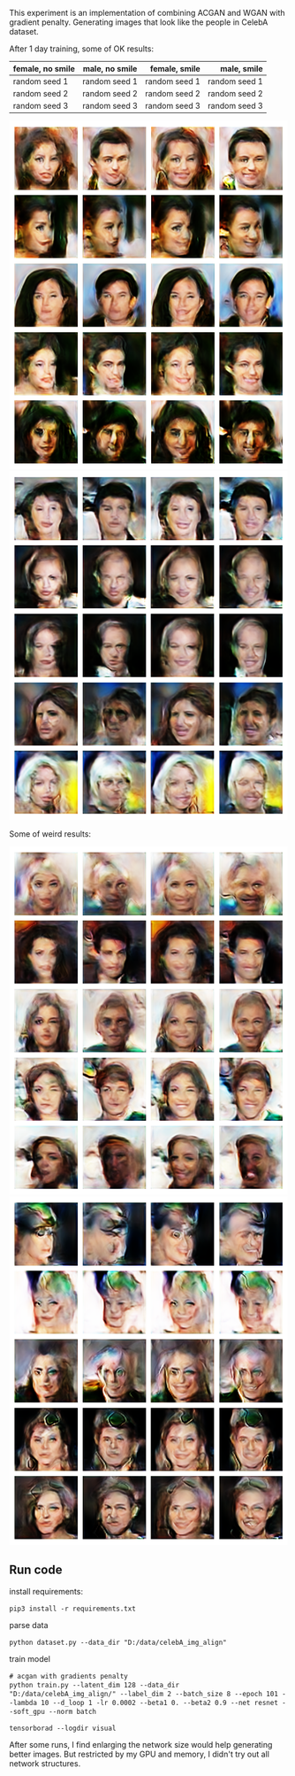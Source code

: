 This experiment is an implementation of combining ACGAN and WGAN with gradient penalty. Generating images that look like
the people in CelebA dataset.  

After 1 day training, some of OK results:

| female, no smile |  male, no smile |  female, smile | male, smile|
|----------|:-------------:|------:|---:|
| random seed 1 |  random seed 1 | random seed 1 | random seed 1|
| random seed 2 |  random seed 2 | random seed 2 | random seed 2|
| random seed 3 |  random seed 3 | random seed 3 | random seed 3|


![](demo/ep009t010500.png)
![](demo/ep009t005500.png)

Some of weird results:

![](demo/ep009t006500.png)
![](demo/ep008t015500.png)

## Run code
install requirements:
```shell script
pip3 install -r requirements.txt
```

parse data
```shell script
python dataset.py --data_dir "D:/data/celebA_img_align"
```

train model
```shell script
# acgan with gradients penalty
python train.py --latent_dim 128 --data_dir "D:/data/celebA_img_align/" --label_dim 2 --batch_size 8 --epoch 101 --lambda 10 --d_loop 1 -lr 0.0002 --beta1 0. --beta2 0.9 --net resnet --soft_gpu --norm batch
```

```shell script
tensorborad --logdir visual
```

After some runs, I find enlarging the network size would help generating better images. But restricted by my GPU and memory,
I didn't try out all network structures.


